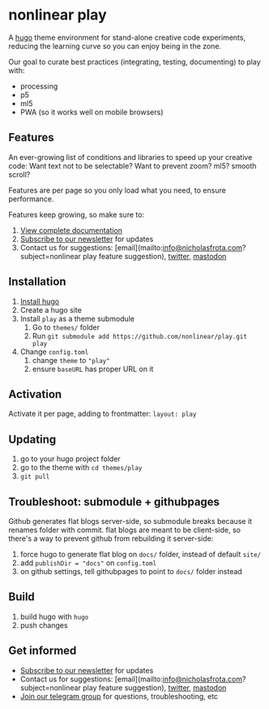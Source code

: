 # nonlinear play

A [hugo](https://gohugo.io/) theme environment for  stand-alone creative code experiments, reducing the learning curve so you can enjoy being in the zone.

Our goal to curate best practices (integrating, testing, documenting) to play with:

- processing
- p5
- ml5
- PWA (so it works well on mobile browsers)


## Features

An ever-growing list of conditions and libraries to speed up your creative code: Want text not to be selectable? Want to prevent zoom? ml5? smooth scroll?

Features are per page so you only load what you need, to ensure performance. 

Features keep growing, so make sure to:

1. [View complete documentation](features.md#features)
2. [Subscribe to our newsletter](https://tinyletter.com/nonlinear-play/) for updates
3. Contact us for suggestions: [email](mailto:info@nicholasfrota.com?subject=nonlinear play feature suggestion), [twitter](https://mastodon.social/@nonlinear), [mastodon](https://twitter.com/nonlinear)


## Installation

1. [Install hugo](https://gohugo.io/getting-started/installing/)
1. Create a hugo site
1. Install `play` as a theme submodule
	1. Go to `themes/` folder
	1. Run `git submodule add https://github.com/nonlinear/play.git play`
1. Change `config.toml`
	1. change `theme` to `"play"`
	1. ensure `baseURL` has proper URL on it


## Activation

Activate it per page, adding to frontmatter: `layout: play`


## Updating

1. go to your hugo project folder
1. go to the theme with `cd themes/play`
1. `git pull`


## Troubleshoot: submodule + githubpages

Github generates flat blogs server-side, so submodule breaks because it renames folder with commit. flat blogs are meant to be client-side, so there's a way to prevent github from rebuilding it server-side:

1. force hugo to generate flat blog on `docs/` folder, instead of default `site/` 
1. add `publishDir = "docs"` on `config.toml`
1. on github settings, tell githubpages to point to `docs/` folder instead


## Build

1. build hugo with `hugo`
1. push changes


## Get informed

- [Subscribe to our newsletter](https://tinyletter.com/nonlinear-play/) for updates
- Contact us for suggestions: [email](mailto:info@nicholasfrota.com?subject=nonlinear play feature suggestion), [twitter](https://twitter.com/nonlinear), [mastodon](https://mastodon.social/@nonlinear)
- [Join our telegram group](https://t.me/joinchat/IZcW2U4HflaCQj1G) for questions, troubleshooting, etc
